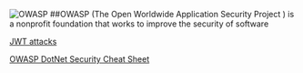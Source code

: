 ![OWASP](https://owasp.org/assets/images/logo.png)
##OWASP (The Open Worldwide Application Security Project )
is a nonprofit foundation that works to improve the security of software

[JWT attacks](https://portswigger.net/web-security/jwt)

[OWASP DotNet Security Cheat Sheet](https://cheatsheetseries.owasp.org/cheatsheets/DotNet_Security_Cheat_Sheet.html)
